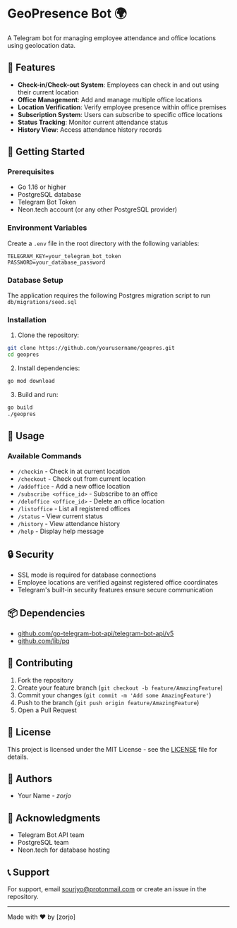 # GeoPresence Bot 🌍

A Telegram bot for managing employee attendance and office locations using geolocation data.

## 🌟 Features

- **Check-in/Check-out System**: Employees can check in and out using their current location
- **Office Management**: Add and manage multiple office locations
- **Location Verification**: Verify employee presence within office premises
- **Subscription System**: Users can subscribe to specific office locations
- **Status Tracking**: Monitor current attendance status
- **History View**: Access attendance history records

## 🚀 Getting Started

### Prerequisites

- Go 1.16 or higher
- PostgreSQL database
- Telegram Bot Token
- Neon.tech account (or any other PostgreSQL provider)

### Environment Variables

Create a `.env` file in the root directory with the following variables:

```env
TELEGRAM_KEY=your_telegram_bot_token
PASSWORD=your_database_password
```

### Database Setup

The application requires the following Postgres migration script to run
`db/migrations/seed.sql`
### Installation

1. Clone the repository:
```bash
git clone https://github.com/yourusername/geopres.git
cd geopres
```

2. Install dependencies:
```bash
go mod download
```

3. Build and run:
```bash
go build
./geopres
```

## 📱 Usage

### Available Commands

- `/checkin` - Check in at current location
- `/checkout` - Check out from current location
- `/addoffice` - Add a new office location
- `/subscribe <office_id>` - Subscribe to an office
- `/deloffice <office_id>` - Delete an office location
- `/listoffice` - List all registered offices
- `/status` - View current status
- `/history` - View attendance history
- `/help` - Display help message

## 🔒 Security

- SSL mode is required for database connections
- Employee locations are verified against registered office coordinates
- Telegram's built-in security features ensure secure communication

## 📦 Dependencies

- [github.com/go-telegram-bot-api/telegram-bot-api/v5](https://github.com/go-telegram-bot-api/telegram-bot-api)
- [github.com/lib/pq](https://github.com/lib/pq)

## 🤝 Contributing

1. Fork the repository
2. Create your feature branch (`git checkout -b feature/AmazingFeature`)
3. Commit your changes (`git commit -m 'Add some AmazingFeature'`)
4. Push to the branch (`git push origin feature/AmazingFeature`)
5. Open a Pull Request

## 📝 License

This project is licensed under the MIT License - see the [LICENSE](LICENSE) file for details.

## 👥 Authors

- Your Name - *zorjo*

## 🙏 Acknowledgments

- Telegram Bot API team
- PostgreSQL team
- Neon.tech for database hosting

## 📞 Support

For support, email sourjyo@protonmail.com or create an issue in the repository.

---
Made with ❤️ by [zorjo]

